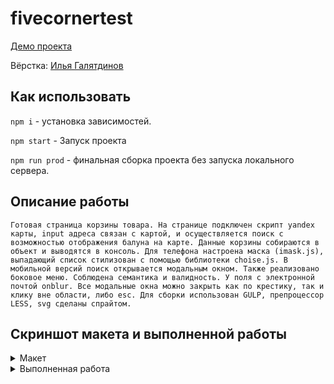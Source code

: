 # fivecornertest

[Демо проекта](https://nivaiz.github.io/fivecornertest/build/index.html)

Вёрстка: [Илья Галятдинов](https://github.com/NivaiZ/)

## Как использовать

`npm i` - установка зависимостей.

`npm start` - Запуск проекта

`npm run prod` - финальная сборка проекта без запуска локального сервера.

## Описание работы
`Готовая страница корзины товара. На странице подключен скрипт yandex карты, input адреса связан с картой, и осуществляется поиск с возможностью отображения балуна на карте. Данные корзины собираются в объект и выводятся в консоль. Для телефона настроена маска (imask.js), выпадающий список стилизован с помощью библиотеки choise.js. В мобильной версий поиск открывается модальным окном. Также реализовано боковое меню. Соблюдена семантика и валидность. У поля с электронной почтой onblur. Все модальные окна можно закрыть как по крестику, так и клику вне области, либо esc. Для сборки использован GULP, препроцессор LESS, svg сделаны спрайтом.`

## Скриншот макета и выполненной работы

<details style="display: flex; flex-direction: column">
<summary>Макет</summary>
<img src="https://thumb.cloud.mail.ru/weblink/thumb/xw1/JFCp/ya2L6eUjC" width="100%" height="100%">
<img src="https://thumb.cloud.mail.ru/weblink/thumb/xw1/jUD9/8iu8vL9rE" width="100%" height="100%">
</details>

<details style="display: flex; flex-direction: column">
<summary>Выполненная работа</summary>
<img src="https://thumb.cloud.mail.ru/weblink/thumb/xw1/AUmb/iyyPA9ZMp" width="100%" height="100%">
<img src="https://thumb.cloud.mail.ru/weblink/thumb/xw1/DxVj/KrqJi3CTz" width="100%" height="100%">
</details>


